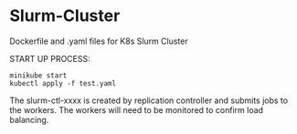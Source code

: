 # Slurm-Cluster
Dockerfile and .yaml files for K8s Slurm Cluster

START UP PROCESS:

	minikube start
	kubectl apply -f test.yaml

The slurm-ctl-xxxx is created by replication controller and submits jobs to the workers. The workers will need to be monitored to confirm load balancing.
